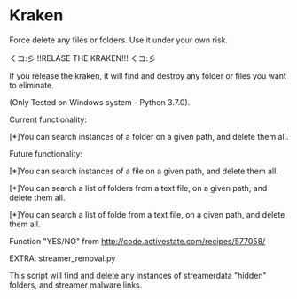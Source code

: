 # Kraken
Force delete any files or folders. 
Use it under your own risk. 

くコ:彡
 !!RELASE THE KRAKEN!!!
 くコ:彡
 
If you release the kraken, it will find and destroy any folder or files you want to eliminate. 

(Only Tested on Windows system - Python 3.7.0). 


Current functionality: 

[*]You can search instances of a folder on a given path, and delete them all.

Future functionality:

[*]You can search instances of a file on a given path, and delete them all.

[*]You can search a list of folders from a text file, on a given path, and delete them all.

[*]You can search a list of folde from a text file, on a given path, and delete them all.


Function "YES/NO" from http://code.activestate.com/recipes/577058/

EXTRA: streamer_removal.py

This script will find and delete any instances of streamerdata "hidden" folders, and streamer malware links. 


